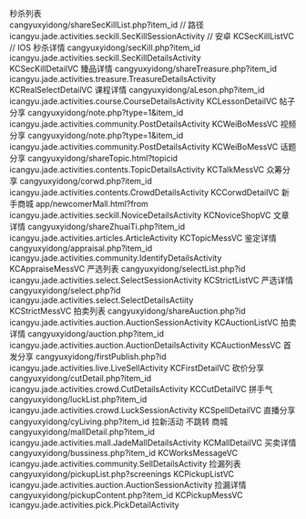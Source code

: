 秒杀列表    
       cangyuxyidong/shareSecKillList.php?item_id // 路径
       icangyu.jade.activities.seckill.SecKillSessionActivity  // 安卓 
       KCSecKillListVC  // IOS
秒杀详情
       cangyuxyidong/secKill.php?item_id           
       icangyu.jade.activities.seckill.SecKillDetailsActivity     
       KCSecKillDetailVC
臻品详情
       cangyuxyidong/shareTreasure.php?item_id
       icangyu.jade.activities.treasure.TreasureDetailsActivity   
       KCRealSelectDetailVC
课程详情
       cangyuxyidong/aLeson.php?item_id
       icangyu.jade.activities.course.CourseDetailsActivity
       KCLessonDetailVC
帖子分享
       cangyuxyidong/note.php?type=1&item_id
       icangyu.jade.activities.community.PostDetailsActivity
       KCWeiBoMessVC
视频分享
       cangyuxyidong/note.php?type=1&item_id
       icangyu.jade.activities.community.PostDetailsActivity
       KCWeiBoMessVC
话题分享
       cangyuxyidong/shareTopic.html?topicid
       icangyu.jade.activities.contents.TopicDetailsActivity
       KCTalkMessVC
众筹分享
       cangyuxyidong/corwd.php?item_id
       icangyu.jade.activities.contents.CrowdDetailsActivity
       KCCorwdDetailVC
新手商城
       app/newcomerMall.html?from
       icangyu.jade.activities.seckill.NoviceDetailsActivity
       KCNoviceShopVC
文章详情
       cangyuxyidong/shareZhuaiTi.php?item_id
       icangyu.jade.activities.articles.ArticleActivity
       KCTopicMessVC
鉴定详情
       cangyuxyidong/appraisal.php?item_id
       icangyu.jade.activities.community.IdentifyDetailsActivity
       KCAppraiseMessVC
严选列表
       cangyuxyidong/selectList.php?id
       icangyu.jade.activities.select.SelectSessionActivity
       KCStrictListVC
严选详情
       cangyuxyidong/select.php?id  
       icangyu.jade.activities.select.SelectDetailsActiity    
       KCStrictMessVC
拍卖列表
       cangyuxyidong/shareAuction.php?id  
       icangyu.jade.activities.auction.AuctionSessionActivity
       KCAuctionListVC
拍卖详情
       cangyuxyidong/auction.php?item_id
       icangyu.jade.activities.auction.AuctionDetailsActivity
       KCAuctionMessVC
首发分享
       cangyuxyidong/firstPublish.php?id
       icangyu.jade.activities.live.LiveSellActivity
       KCFirstDetailVC
砍价分享
       cangyuxyidong/cutDetail.php?item_id
       icangyu.jade.activities.crowd.CutDetailsActivity
       KCCutDetailVC
拼手气
       cangyuxyidong/luckList.php?item_id
       icangyu.jade.activities.crowd.LuckSessionActivity
       KCSpellDetailVC
直播分享
       cangyuxyidong/cyLiving.php?item_id
拉新活动 不跳转
商城   
       cangyuxyidong/mallDetail.php?item_id
       icangyu.jade.activities.mall.JadeMallDetailsActivity
       KCMallDetailVC
买卖详情
       cangyuxyidong/bussiness.php?item_id
       KCWorksMessageVC
       icangyu.jade.activities.community.SellDetailsActivity
捡漏列表
       cangyuxyidong/pickupList.php?screenings
       KCPickupListVC
       icangyu.jade.activities.auction.AuctionSessionActivity
捡漏详情
       cangyuxyidong/pickupContent.php?item_id
       KCPickupMessVC
       icangyu.jade.activities.pick.PickDetailActivity
